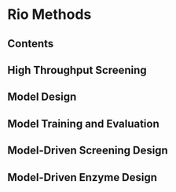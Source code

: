 # Rio Methods 

## Contents

## High Throughput Screening
## Model Design
## Model Training and Evaluation
## Model-Driven Screening Design 
## Model-Driven Enzyme Design

